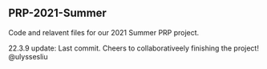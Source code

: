 ## PRP-2021-Summer

Code and relavent files for our 2021 Summer PRP project. 

22.3.9 update:
Last commit. Cheers to collaborativeely finishing the project! @ulyssesliu

